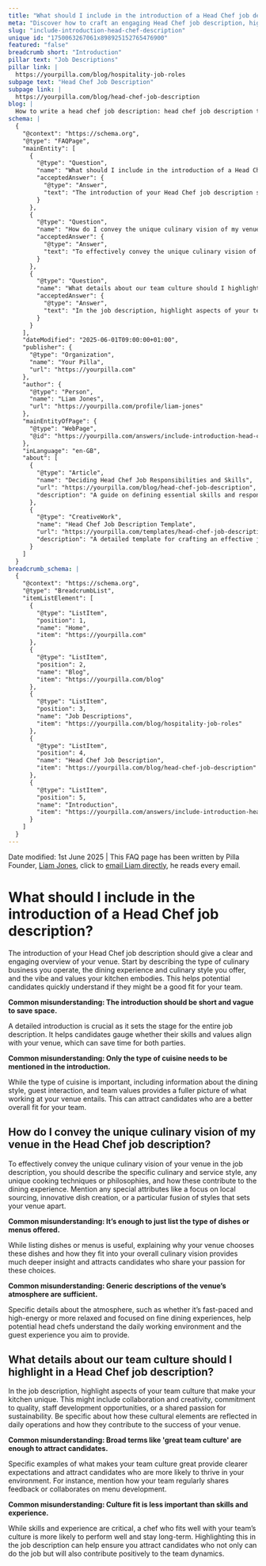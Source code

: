 ```yaml
---
title: "What should I include in the introduction of a Head Chef job description?"
meta: "Discover how to craft an engaging Head Chef job description, highlighting your venue's culinary style, team culture, and unique dining experience."
slug: "include-introduction-head-chef-description"
unique id: "1750063267061x898925152765476900"
featured: "false"
breadcrumb short: "Introduction"
pillar text: "Job Descriptions"
pillar link: |
  https://yourpilla.com/blog/hospitality-job-roles
subpage text: "Head Chef Job Description"
subpage link: |
  https://yourpilla.com/blog/head-chef-job-description
blog: |
  How to write a head chef job description: head chef job description template included.
schema: |
  {
    "@context": "https://schema.org",
    "@type": "FAQPage",
    "mainEntity": [
      {
        "@type": "Question",
        "name": "What should I include in the introduction of a Head Chef job description?",
        "acceptedAnswer": {
          "@type": "Answer",
          "text": "The introduction of your Head Chef job description should provide a clear and engaging overview of your venue. Describe the type of culinary business you operate, the dining experience and style, and the values your kitchen upholds. This introduction helps potential candidates quickly determine if they might be a good match for your team. A detailed introduction is essential as it sets the tone for the entire job description and assists candidates in assessing if their skills and values align with what your venue offers."
        }
      },
      {
        "@type": "Question",
        "name": "How do I convey the unique culinary vision of my venue in the Head Chef job description?",
        "acceptedAnswer": {
          "@type": "Answer",
          "text": "To effectively convey the unique culinary vision of your venue in the job description, describe your specific culinary and service style, any unique cooking techniques or philosophies, and how these enhance the dining experience. Include details such as a focus on local sourcing, innovative dish creation, or a particular fusion of styles that characterise your venue. This deeper insight into your culinary vision helps attract candidates who share your passion for these culinary choices."
        }
      },
      {
        "@type": "Question",
        "name": "What details about our team culture should I highlight in a Head Chef job description?",
        "acceptedAnswer": {
          "@type": "Answer",
          "text": "In the job description, highlight aspects of your team culture that make your kitchen distinct, such as collaboration, creativity, quality commitment, staff development opportunities, or passion for sustainability. Be specific about how these cultural elements are integral to daily operations and contribute to the success of your venue. Emphasising these details not only offers clear expectations but also attracts candidates likely to thrive in and enrich your team environment."
        }
      }
    ],
    "dateModified": "2025-06-01T09:00:00+01:00",
    "publisher": {
      "@type": "Organization",
      "name": "Your Pilla",
      "url": "https://yourpilla.com"
    },
    "author": {
      "@type": "Person",
      "name": "Liam Jones",
      "url": "https://yourpilla.com/profile/liam-jones"
    },
    "mainEntityOfPage": {
      "@type": "WebPage",
      "@id": "https://yourpilla.com/answers/include-introduction-head-chef-description"
    },
    "inLanguage": "en-GB",
    "about": [
      {
        "@type": "Article",
        "name": "Deciding Head Chef Job Responsibilities and Skills",
        "url": "https://yourpilla.com/blog/head-chef-job-description",
        "description": "A guide on defining essential skills and responsibilities for a Head Chef to ensure finding the right match for your culinary venue."
      },
      {
        "@type": "CreativeWork",
        "name": "Head Chef Job Description Template",
        "url": "https://yourpilla.com/templates/head-chef-job-description",
        "description": "A detailed template for crafting an effective job description for a Head Chef position, outlining necessary qualifications and expectations."
      }
    ]
  }
breadcrumb_schema: |
  {
    "@context": "https://schema.org",
    "@type": "BreadcrumbList",
    "itemListElement": [
      {
        "@type": "ListItem",
        "position": 1,
        "name": "Home",
        "item": "https://yourpilla.com"
      },
      {
        "@type": "ListItem",
        "position": 2,
        "name": "Blog",
        "item": "https://yourpilla.com/blog"
      },
      {
        "@type": "ListItem",
        "position": 3,
        "name": "Job Descriptions",
        "item": "https://yourpilla.com/blog/hospitality-job-roles"
      },
      {
        "@type": "ListItem",
        "position": 4,
        "name": "Head Chef Job Description",
        "item": "https://yourpilla.com/blog/head-chef-job-description"
      },
      {
        "@type": "ListItem",
        "position": 5,
        "name": "Introduction",
        "item": "https://yourpilla.com/answers/include-introduction-head-chef-description"
      }
    ]
  }
---
```


Date modified: 1st June 2025 | This FAQ page has been written by Pilla Founder, [Liam Jones](https://yourpilla.com/profile/liam-jones), click to [email Liam directly](https://mailto:liam@yourpilla.com), he reads every email.

# What should I include in the introduction of a Head Chef job description?

The introduction of your Head Chef job description should give a clear and engaging overview of your venue. Start by describing the type of culinary business you operate, the dining experience and culinary style you offer, and the vibe and values your kitchen embodies. This helps potential candidates quickly understand if they might be a good fit for your team.

**Common misunderstanding: The introduction should be short and vague to save space.**

A detailed introduction is crucial as it sets the stage for the entire job description. It helps candidates gauge whether their skills and values align with your venue, which can save time for both parties.

**Common misunderstanding: Only the type of cuisine needs to be mentioned in the introduction.**

While the type of cuisine is important, including information about the dining style, guest interaction, and team values provides a fuller picture of what working at your venue entails. This can attract candidates who are a better overall fit for your team.

## How do I convey the unique culinary vision of my venue in the Head Chef job description?

To effectively convey the unique culinary vision of your venue in the job description, you should describe the specific culinary and service style, any unique cooking techniques or philosophies, and how these contribute to the dining experience. Mention any special attributes like a focus on local sourcing, innovative dish creation, or a particular fusion of styles that sets your venue apart.

**Common misunderstanding: It’s enough to just list the type of dishes or menus offered.**

While listing dishes or menus is useful, explaining why your venue chooses these dishes and how they fit into your overall culinary vision provides much deeper insight and attracts candidates who share your passion for these choices.

**Common misunderstanding: Generic descriptions of the venue’s atmosphere are sufficient.**

Specific details about the atmosphere, such as whether it’s fast-paced and high-energy or more relaxed and focused on fine dining experiences, help potential head chefs understand the daily working environment and the guest experience you aim to provide.

## What details about our team culture should I highlight in a Head Chef job description?

In the job description, highlight aspects of your team culture that make your kitchen unique. This might include collaboration and creativity, commitment to quality, staff development opportunities, or a shared passion for sustainability. Be specific about how these cultural elements are reflected in daily operations and how they contribute to the success of your venue.

**Common misunderstanding: Broad terms like 'great team culture' are enough to attract candidates.**

Specific examples of what makes your team culture great provide clearer expectations and attract candidates who are more likely to thrive in your environment. For instance, mention how your team regularly shares feedback or collaborates on menu development.

**Common misunderstanding: Culture fit is less important than skills and experience.**

While skills and experience are critical, a chef who fits well with your team’s culture is more likely to perform well and stay long-term. Highlighting this in the job description can help ensure you attract candidates who not only can do the job but will also contribute positively to the team dynamics.